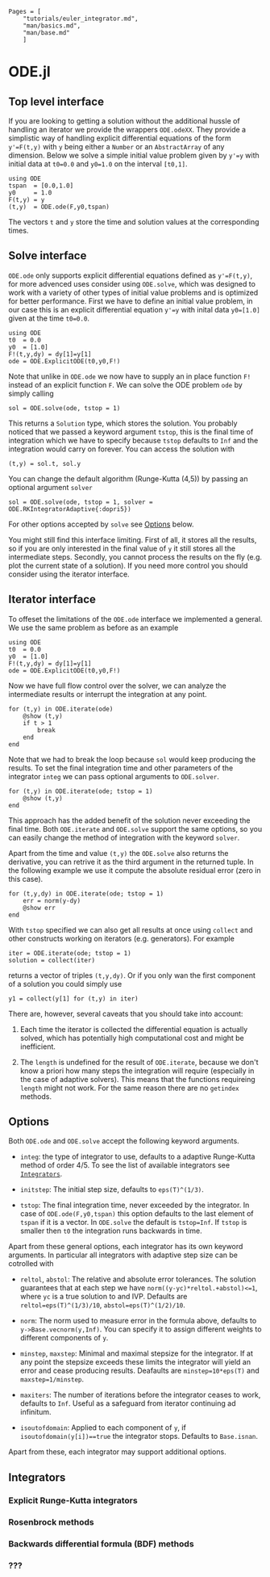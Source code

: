 ```@contents
Pages = [
    "tutorials/euler_integrator.md",
    "man/basics.md",
    "man/base.md"
    ]
```

# ODE.jl

## Top level interface

If you are looking to getting a solution without the additional hussle
of handling an iterator we provide the wrappers `ODE.odeXX`.  They
provide a simplistic way of handling explicit differential equations
of the form `y'=F(t,y)` with `y` being either a `Number` or an
`AbstractArray` of any dimension.  Below we solve a simple initial
value problem given by `y'=y` with initial data at `t0=0.0` and
`y0=1.0` on the interval `[t0,1]`.

```@example ode
using ODE
tspan  = [0.0,1.0]
y0     = 1.0
F(t,y) = y
(t,y)  = ODE.ode(F,y0,tspan)
```

The vectors `t` and `y` store the time and solution values at the
corresponding times.

## Solve interface

`ODE.ode` only supports explicit differential equations defined as
`y'=F(t,y)`, for more advenced uses consider using `ODE.solve`, which
was designed to work with a variety of other types of initial value
problems and is optimized for better performance.  First we have to
define an initial value problem, in our case this is an explicit
differential equation `y'=y` with inital data `y0=[1.0]` given at the
time `t0=0.0`.

```@example solve
using ODE
t0  = 0.0
y0  = [1.0]
F!(t,y,dy) = dy[1]=y[1]
ode = ODE.ExplicitODE(t0,y0,F!)
```

Note that unlike in `ODE.ode` we now have to supply an in place
function `F!` instead of an explicit function `F`.  We can solve the
ODE problem `ode` by simply calling

```@example solve
sol = ODE.solve(ode, tstop = 1)
```

This returns a `Solution` type, which stores the solution.  You
probably noticed that we passed a keyword argument `tstop`, this is
the final time of integration which we have to specify because `tstop`
defaults to `Inf` and the integration would carry on forever.  You can
access the solution with

```@example solve
(t,y) = sol.t, sol.y
```

You can change the default algorithm (Runge-Kutta (4,5)) by passing an
optional argument `solver`

```@example solve
sol = ODE.solve(ode, tstop = 1, solver = ODE.RKIntegratorAdaptive{:dopri5})
```

For other options accepted by `solve` see [Options](/Options/) below.

You might still find this interface limiting.  First of all, it stores
all the results, so if you are only interested in the final value of
`y` it still stores all the intermediate steps.  Secondly, you cannot
process the results on the fly (e.g. plot the current state of a
solution).  If you need more control you should consider using the
iterator interface.

## Iterator interface

To offeset the limitations of the `ODE.ode` interface we implemented a
general.  We use the same problem as before as an example

```@example iterate
using ODE
t0  = 0.0
y0  = [1.0]
F!(t,y,dy) = dy[1]=y[1]
ode = ODE.ExplicitODE(t0,y0,F!)
```

Now we have full flow control over the solver, we can analyze the
intermediate results or interrupt the integration at any point.

```@example iterate
for (t,y) in ODE.iterate(ode)
    @show (t,y)
    if t > 1
        break
    end
end
```

Note that we had to break the loop because `sol` would keep producing
the results.  To set the final integration time and other parameters
of the integrator `integ` we can pass optional arguments to
`ODE.solver`.

```@example iterate
for (t,y) in ODE.iterate(ode; tstop = 1)
    @show (t,y)
end
```

This approach has the added benefit of the solution never exceeding
the final time.  Both `ODE.iterate` and `ODE.solve` support the same
options, so you can easily change the method of integration with the
keyword `solver`.

Apart from the time and value `(t,y)` the `ODE.solve` also returns the
derivative, you can retrive it as the third argument in the returned
tuple.  In the following example we use it compute the absolute
residual error (zero in this case).

```@example iterate
for (t,y,dy) in ODE.iterate(ode; tstop = 1)
    err = norm(y-dy)
    @show err
end
```

With `tstop` specified we can also get all results at once using
`collect` and other constructs working on iterators
(e.g. generators).  For example

```@example iterate
iter = ODE.iterate(ode; tstop = 1)
solution = collect(iter)
```

returns a vector of triples `(t,y,dy)`.  Or if you only wan the first
component of a solution you could simply use

```@example iterate
y1 = collect(y[1] for (t,y) in iter)
```

There are, however, several caveats that you should take into account:

1. Each time the iterator is collected the differential equation is
   actually solved, which has potentially high computational cost and
   might be inefficient.

2. The `length` is undefined for the result of `ODE.iterate`, because
   we don't know a priori how many steps the integration will require
   (especially in the case of adaptive solvers).  This means that the
   functions requireing `length` might not work.  For the same reason
   there are no `getindex` methods.

## Options

Both `ODE.ode` and `ODE.solve` accept the following keyword arguments.

- `integ`: the type of integrator to use, defaults to a adaptive
  Runge-Kutta method of order 4/5.  To see the list of available
  integrators see [`Integrators`](@ref).

- `initstep`: The initial step size, defaults to `eps(T)^(1/3)`.

- `tstop`: The final integration time, never exceeded by the
  integrator.  In case of `ODE.ode(F,y0,tspan)` this option defaults
  to the last element of `tspan` if it is a vector.  In `ODE.solve`
  the default is `tstop=Inf`.  If `tstop` is smaller then `t0` the
  integration runs backwards in time.

Apart from these general options, each integrator has its own keyword
arguments.  In particular all integrators with adaptive step size
can be cotrolled with

- `reltol`, `abstol`: The relative and absolute error tolerances.  The
  solution guarantees that at each step we have
  `norm((y-yc)*reltol.+abstol)<=1`, where `yc` is a true solution to
  and IVP.  Defaults are `reltol=eps(T)^(1/3)/10`,
  `abstol=eps(T)^(1/2)/10`.

- `norm`: The norm used to measure error in the formula above,
  defaults to `y->Base.vecnorm(y,Inf)`.  You can specify it to assign
  different weights to different components of `y`.

- `minstep`, `maxstep`: Minimal and maximal stepsize for the
  integrator.  If at any point the stepsize exceeds these limits the
  integrator will yield an error and cease producing
  results.  Deafaults are `minstep=10*eps(T)` and `maxstep=1/minstep`.

- `maxiters`: The number of iterations before the integrator ceases to
  work, defaults to `Inf`.  Useful as a safeguard from iterator
  continuing ad infinitum.

- `isoutofdomain`: Applied to each component of `y`, if
  `isoutofdomain(y[i])==true` the integrator stops.  Defaults to
  `Base.isnan`.

Apart from these, each integrator may support additional options.

## Integrators

### Explicit Runge-Kutta integrators

### Rosenbrock methods

### Backwards differential formula (BDF) methods

### ???
